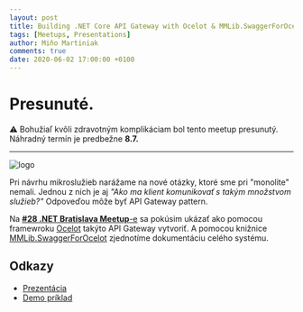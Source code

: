 ```yaml
---
layout: post
title: Building .NET Core API Gateway with Ocelot & MMLib.SwaggerForOcelot (.NET Bratislava Meetup) - ⚠️ presunuté
tags: [Meetups, Presentations]
author: Miňo Martiniak
comments: true
date: 2020-06-02 17:00:00 +0100
---
```


# Presunuté.

⚠️ Bohužiaľ kvôli zdravotným komplikáciam bol tento meetup presunutý. Náhradný termín je predbežne **8.7.**

---
![logo](https://secure.meetupstatic.com/photos/event/1/5/f/c/highres_490805628.jpeg)

Pri návrhu mikroslužieb narážame na nové otázky, ktoré sme pri "monolite" nemali. Jednou z nich je aj *"Ako ma klient komunikovať s takým množstvom služieb?"* Odpoveďou môže byť API Gateway pattern.

Na [**#28 .NET Bratislava Meetup**-e](https://www.meetup.com/NET-Bratislava-Meetup/events/271251158/) sa pokúsim ukázať ako pomocou framewroku [Ocelot](https://github.com/ThreeMammals/Ocelot) takýto API Gateway vytvoriť. A pomocou knižnice [MMLib.SwaggerForOcelot](https://github.com/Burgyn/MMLib.SwaggerForOcelot) zjednotíme dokumentáciu celého systému.

## Odkazy

- [Prezentácia](https://gitpitch.com/burgyn/presentations?p=ApiGatewayOcelot#/)
- [Demo príklad](https://github.com/Burgyn/Sample.ApiGatewayOcelot)
